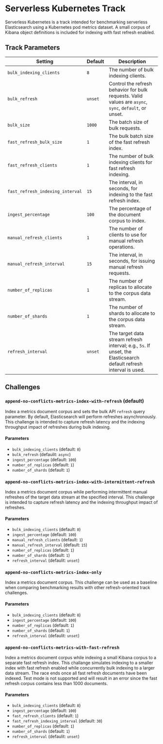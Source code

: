 # Serverless Kubernetes Track
Serverless Kubernetes is a track intended for benchmarking serverless Elasticsearch using a Kubernetes pod metrics dataset. A small corpus of Kibana object definitions is included for indexing with fast refresh enabled.

## Track Parameters

| Setting | Default | Description |
| --- | --- | --- |
| `bulk_indexing_clients` | `8` | The number of bulk indexing clients. |
| `bulk_refresh` | `unset` | Control the refresh behavior for bulk requests. Valid values are `async`, `sync`, `default`, or unset. |
| `bulk_size` | `1000` | The batch size of bulk requests. |
| `fast_refresh_bulk_size` | `1` | The bulk batch size of the fast refresh index. |
| `fast_refresh_clients` | `1` | The number of bulk indexing clients for fast refresh indexing. |
| `fast_refresh_indexing_interval` | `15` | The interval, in seconds, for indexing to the fast refresh index. |
| `ingest_percentage` | `100` | The percentage of the document corpus to index. |
| `manual_refresh_clients` | `1` | The number of clients to use for manual refresh operations. |
| `manual_refresh_interval` | `15` | The interval, in seconds, for issuing manual refresh requests. |
| `number_of_replicas` | `1` | The number of replicas to allocate to the corpus data stream. |
| `number_of_shards` | `1` | The number of shards to allocate to the corpus data stream. |
| `refresh_interval` | `unset` | The target data stream refresh interval; e.g., `5s`. If unset, the Elasticsearch default refresh interval is used. |

## Challenges

### `append-no-conflicts-metrics-index-with-refresh` (default)

Index a metrics document corpus and sets the bulk API `refresh` query parameter. By default, Elasticsearch will perform refreshes asynchronously. This challenge is intended to capture refresh latency and the indexing throughput impact of refreshes during bulk indexing.

#### Parameters

* `bulk_indexing_clients` (default: `8`)
* `bulk_refresh` (defaulit: `async`)
* `ingest_percentage` (default: `100`)
* `number_of_replicas` (default: `1`)
* `number_of_shards` (default: `1`)

### `append-no-conflicts-metrics-index-with-intermittent-refresh`

Index a metrics document corpus while performing intermittent manual refreshes of the target data stream at the specified interval. This challenge is intended to capture refresh latency and the indexing throughput impact of refreshes.

#### Parameters

* `bulk_indexing_clients` (default: `8`)
* `ingest_percentage` (default: `100`)
* `manual_refresh_clients` (default: `1`)
* `manual_refresh_interval` (default: `15`)
* `number_of_replicas` (default: `1`)
* `number_of_shards` (default: `1`)
* `refresh_interval` (defaulit: `unset`)

### `append-no-conflicts-metrics-index-only`

Index a metrics document corpus. This challenge can be used as a baseline when comparing benchmarking results with other refresh-oriented track challenges.

#### Parameters

* `bulk_indexing_clients` (default: `8`)
* `ingest_percentage` (default: `100`)
* `number_of_replicas` (default: `1`)
* `number_of_shards` (default: `1`)
* `refresh_interval` (defaulit: `unset`)

### `append-no-conflicts-metrics-with-fast-refresh`

Index a metrics document corpus while indexing a small Kibana corpus to a separate fast refresh index. This challange simulates indexing to a smaller index with fast refresh enabled while concurrently bulk indexing to a larger data stream. The race ends once all fast refresh documents have been indexed. Test mode is not supported and will result in an error since the fast refresh corpus contains less than 1000 documents.

#### Parameters

* `bulk_indexing_clients` (default: `8`)
* `ingest_percentage` (default: `100`)
* `fast_refresh_clients` (default: `1`)
* `fast_refresh_indexing_interval` (default: `30`)
* `number_of_replicas` (default: `1`)
* `number_of_shards` (default: `1`)
* `refresh_interval` (defaulit: `unset`)